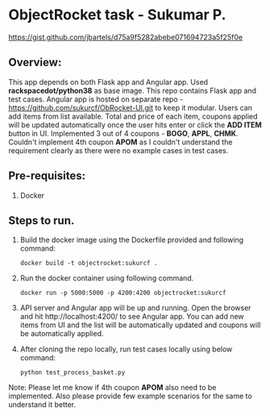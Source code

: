 # ObjectRocket task - Sukumar P.
https://gist.github.com/jbartels/d75a9f5282abebe071694723a5f25f0e

## Overview:
This app depends on both Flask app and Angular app.
Used **rackspacedot/python38** as base image.
This repo contains Flask app and test cases. Angular app is hosted on separate repo - https://github.com/sukurcf/ObRocket-UI.git to keep it modular.
Users can add items from list available. Total and price of each item, coupons applied will be updated automatically once the user hits enter or click the **ADD ITEM** button in UI.
Implemented 3 out of 4 coupons - **BOGO**, **APPL**, **CHMK**. 
Couldn't implement 4th coupon **APOM** as I couldn't understand the requirement clearly as there were no example cases in test cases.

## Pre-requisites:
1. Docker

## Steps to run.
1. Build the docker image using the Dockerfile provided and following command:
   
   `docker build -t objectrocket:sukurcf .`
2. Run the docker container using following command.
   
   `docker run -p 5000:5000 -p 4200:4200 objectrocket:sukurcf`
3. API server and Angular app will be up and running. Open the browser and hit http://localhost:4200/ to see Angular app. 
   You can add new items from UI and the list will be automatically updated and coupons will be automatically applied.
4. After cloning the repo locally, run test cases locally using below command:
   
   `python test_process_basket.py`

Note: Please let me know if 4th coupon **APOM** also need to be implemented. Also please provide few example scenarios for the same to understand it better. 
